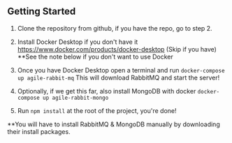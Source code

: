 ## Getting Started


1. Clone the repository from github, if you have the repo, go to step 2.

2. Install Docker Desktop if you don't have it https://www.docker.com/products/docker-desktop (Skip if you have)
   **See the note below if you don't want to use Docker

3. Once you have Docker Desktop open a terminal and run `docker-compose up agile-rabbit-mq` This will download RabbitMQ and start the server!

4. Optionally, if we get this far, also install MongoDB with docker `docker-compose up agile-rabbit-mongo`

5. Run `npm install` at the root of the project, you're done!


**You will have to install RabbitMQ & MongoDB manually by downloading their install packages. 